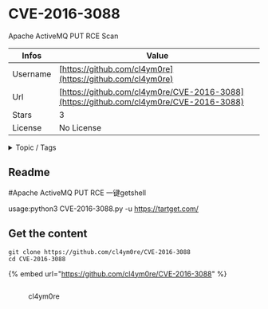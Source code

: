 # CVE-2016-3088

Apache ActiveMQ PUT RCE Scan

| Infos    | Value                                                              |
| -------- | -------------------------------------------------------------------|
| Username | [https://github.com/cl4ym0re](https://github.com/cl4ym0re) |
| Url      | [https://github.com/cl4ym0re/CVE-2016-3088](https://github.com/cl4ym0re/CVE-2016-3088)                                               |
| Stars    | 3                                                          |
| License  | No License                                                        |

<details>

<summary>Topic / Tags</summary>

* activemq* exploit* poc

</details>

## Readme

#Apache ActiveMQ PUT RCE 一键getshell

usage:python3 CVE-2016-3088.py -u https://tartget.com/



## Get the content

```
git clone https://github.com/cl4ym0re/CVE-2016-3088
cd CVE-2016-3088
```

{% embed url="https://github.com/cl4ym0re/CVE-2016-3088" %}

<figure><img src="https://avatars.githubusercontent.com/u/70927349?v=4" alt=""><figcaption><p>cl4ym0re</p></figcaption></figure>
